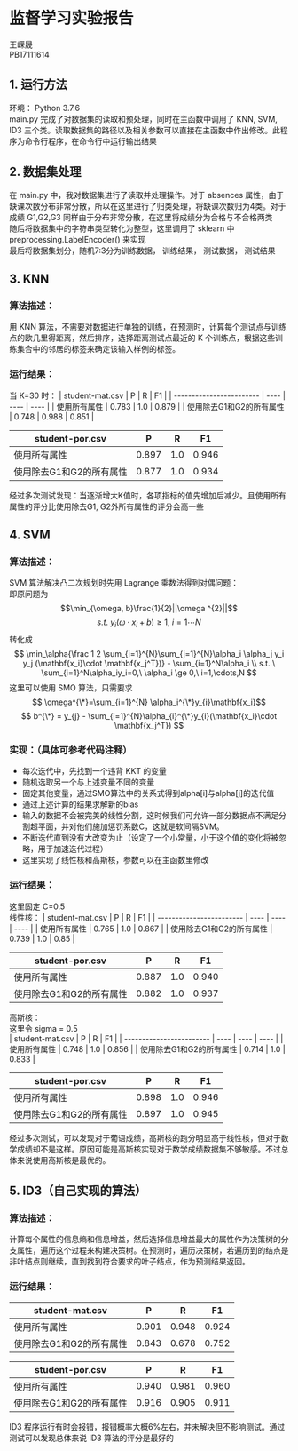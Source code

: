 # 监督学习实验报告
<script type="text/javascript" src="http://cdn.mathjax.org/mathjax/latest/MathJax.js?config=default"></script>

王嵘晟  
PB17111614
## 1. 运行方法
环境： Python 3.7.6  
main.py 完成了对数据集的读取和预处理，同时在主函数中调用了 KNN, SVM, ID3 三个类。读取数据集的路径以及相关参数可以直接在主函数中作出修改。此程序为命令行程序，在命令行中运行输出结果
## 2. 数据集处理
在 main.py 中，我对数据集进行了读取并处理操作。对于 absences 属性，由于缺课次数分布非常分散，所以在这里进行了归类处理，将缺课次数归为4类。对于成绩 G1,G2,G3 同样由于分布非常分散，在这里将成绩分为合格与不合格两类  
随后将数据集中的字符串类型转化为整型，这里调用了 sklearn 中 preprocessing.LabelEncoder() 来实现  
最后将数据集划分，随机7:3分为训练数据， 训练结果， 测试数据， 测试结果
## 3. KNN
### 算法描述：
用 KNN 算法，不需要对数据进行单独的训练，在预测时，计算每个测试点与训练点的欧几里得距离，然后排序，选择距离测试点最近的 K 个训练点，根据这些训练集合中的邻居的标签来确定该输⼊样例的标签。
### 运行结果：
当 K=30 时：
| student-mat.csv          | P    | R    | F1   |
| ------------------------ | ---- | ---- | ---- |
| 使用所有属性             | 0.783 | 1.0 | 0.879 |
| 使用除去G1和G2的所有属性 | 0.748 | 0.988 | 0.851 |

| student-por.csv          | P    | R    | F1   |
| ------------------------ | ---- | ---- | ---- |
| 使用所有属性             | 0.897 | 1.0 | 0.946 |
| 使用除去G1和G2的所有属性 | 0.877 | 1.0 | 0.934 |

经过多次测试发现：当逐渐增⼤K值时，各项指标的值先增加后减少。且使用所有属性的评分比使用除去G1, G2外所有属性的评分会高一些
## 4. SVM
### 算法描述：
SVM 算法解决凸二次规划时先用 Lagrange 乘数法得到对偶问题：  
即原问题为
$$\min_{\omega, b}\frac{1}{2}||\omega ^{2}||$$
$$s.t.\ y_{i} (\omega \cdot x_i+b) \ge 1,\ i=1\cdots N$$
转化成
$$
\min_\alpha{\frac 1 2 \sum_{i=1}^{N}\sum_{j=1}^{N}\alpha_i \alpha_j y_i y_j (\mathbf{x_i}\cdot \mathbf{x_j^T})} - \sum_{i=1}^N\alpha_i \\
s.t. \ \sum_{i=1}^N\alpha_iy_i=0,\ \alpha_i \ge 0,\ i=1,\cdots,N
$$
这里可以使用 SMO 算法，只需要求
$$
\omega^{\*}=\sum_{i=1}^{N} \alpha_i^{\*}y_{i}\mathbf{x_i}$$
$$ b^{\*} = y_{j} - \sum_{i=1}^{N}\alpha_{i}^{\*}y_{i}(\mathbf{x_i}\cdot \mathbf{x_j^T})
$$
### 实现：（具体可参考代码注释）
- 每次迭代中，先找到一个违背 KKT 的变量
- 随机选取另一个与上述变量不同的变量
- 固定其他变量，通过SMO算法中的关系式得到alpha[i]与alpha[j]的迭代值
- 通过上述计算的结果求解新的bias
- 输⼊的数据不会被完美的线性分割，这时候我们可允许⼀部分数据点不满⾜分割超平⾯，并对他们施加惩罚系数C，这就是软间隔SVM。
- 不断迭代直到没有大改变为止（设定了一个小常量，小于这个值的变化将被忽略，用于加速迭代过程）
- 这里实现了线性核和高斯核，参数可以在主函数里修改
### 运行结果：
这里固定 C=0.5  
线性核：
| student-mat.csv          | P    | R    | F1   |
| ------------------------ | ---- | ---- | ---- |
| 使用所有属性             | 0.765 | 1.0 | 0.867 |
| 使用除去G1和G2的所有属性 | 0.739 | 1.0 | 0.85 |

| student-por.csv          | P    | R    | F1   |
| ------------------------ | ---- | ---- | ---- |
| 使用所有属性             | 0.887 | 1.0 | 0.940 |
| 使用除去G1和G2的所有属性 | 0.882 | 1.0 | 0.937 |

高斯核：  
这里令 sigma = 0.5  
| student-mat.csv          | P    | R    | F1   |
| ------------------------ | ---- | ---- | ---- |
| 使用所有属性             | 0.748 | 1.0 | 0.856 |
| 使用除去G1和G2的所有属性 | 0.714 | 1.0 | 0.833 |

| student-por.csv          | P    | R    | F1   |
| ------------------------ | ---- | ---- | ---- |
| 使用所有属性             | 0.898 | 1.0 | 0.946 |
| 使用除去G1和G2的所有属性 | 0.897 | 1.0 | 0.945 |

经过多次测试，可以发现对于葡语成绩，高斯核的跑分明显高于线性核，但对于数学成绩却不是这样。原因可能是高斯核实现对于数学成绩数据集不够敏感。不过总体来说使用高斯核是最优的。
## 5. ID3（自己实现的算法）
### 算法描述：
计算每个属性的信息熵和信息增益，然后选择信息增益最大的属性作为决策树的分支属性，遍历这个过程来构建决策树。在预测时，遍历决策树，若遍历到的结点是非叶结点则继续，直到找到符合要求的叶子结点，作为预测结果返回。
### 运行结果：
| student-mat.csv          | P    | R    | F1   |
| ------------------------ | ---- | ---- | ---- |
| 使用所有属性             | 0.901 | 0.948 | 0.924 |
| 使用除去G1和G2的所有属性 | 0.843 | 0.678 | 0.752 |

| student-por.csv          | P    | R    | F1   |
| ------------------------ | ---- | ---- | ---- |
| 使用所有属性             | 0.940 | 0.981 | 0.960 |
| 使用除去G1和G2的所有属性 | 0.916 | 0.905 | 0.911 |

ID3 程序运行有时会报错，报错概率大概6%左右，并未解决但不影响测试。通过测试可以发现总体来说 ID3 算法的评分是最好的